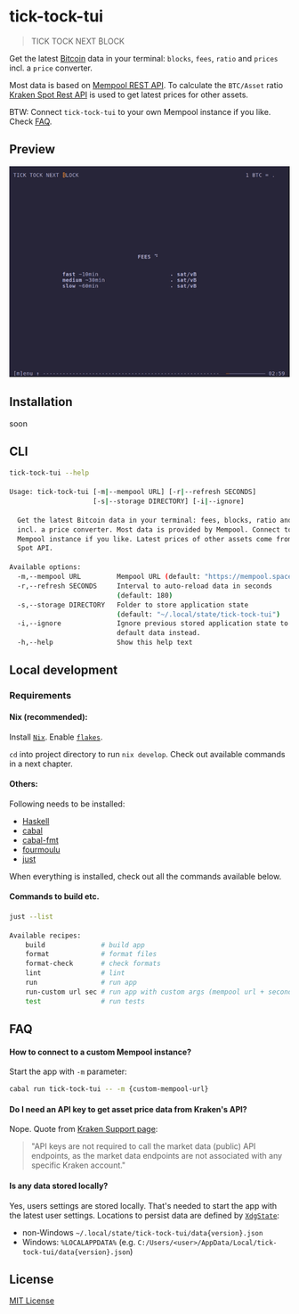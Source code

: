 # tick-tock-tui

> TICK TOCK NEXT ₿LOCK

Get the latest [Bitcoin](https://bitcoin.org) data in your terminal: `blocks`, `fees`, `ratio` and `prices` incl. a `price` converter.

Most data is based on [Mempool REST API](https://mempool.space/docs/api/rest). To calculate the `BTC/Asset` ratio [Kraken Spot Rest API](https://docs.kraken.com/api/docs/rest-api/get-ticker-information) is used to get latest prices for other assets.

BTW: Connect `tick-tock-tui` to your own Mempool instance if you like. Check [FAQ](./#faq).

## Preview

<a href="demo/tick-tock-demo.gif">
  <img alt="preview" src="demo/tick-tock-demo.gif" />
</a>


## Installation

soon


## CLI

```sh
tick-tock-tui --help

Usage: tick-tock-tui [-m|--mempool URL] [-r|--refresh SECONDS]
                     [-s|--storage DIRECTORY] [-i|--ignore]

  Get the latest Bitcoin data in your terminal: fees, blocks, ratio and prices
  incl. a price converter. Most data is provided by Mempool. Connect to your own
  Mempool instance if you like. Latest prices of other assets come from Krakens
  Spot API.

Available options:
  -m,--mempool URL         Mempool URL (default: "https://mempool.space")
  -r,--refresh SECONDS     Interval to auto-reload data in seconds
                           (default: 180)
  -s,--storage DIRECTORY   Folder to store application state
                           (default: "~/.local/state/tick-tock-tui")
  -i,--ignore              Ignore previous stored application state to use
                           default data instead.
  -h,--help                Show this help text
```

## Local development

### Requirements

#### Nix (recommended):

Install [`Nix`](https://zero-to-nix.com/start/install). Enable [`flakes`](https://zero-to-nix.com/concepts/flakes).

`cd` into project directory to run `nix develop`. Check out available commands in a next chapter.

#### Others:

Following needs to be installed:

- [Haskell](https://www.haskell.org)
- [cabal](https://cabal.readthedocs.io)
- [cabal-fmt](https://github.com/phadej/cabal-fmt)
- [fourmoulu](https://github.com/fourmolu/fourmolu)
- [just](https://just.systems)

When everything is installed, check out all the commands available below.

#### Commands to build etc.

```sh
just --list

Available recipes:
    build              # build app
    format             # format files
    format-check       # check formats
    lint               # lint
    run                # run app
    run-custom url sec # run app with custom args (mempool url + seconds to refresh data)
    test               # run tests
```

## FAQ

#### How to connect to a custom Mempool instance?

Start the app with `-m` parameter:
```sh
cabal run tick-tock-tui -- -m {custom-mempool-url}
```

#### Do I need an API key to get asset price data from Kraken's API?

Nope. Quote from [Kraken Support page](https://support.kraken.com/hc/en-us/articles/360000919966-How-to-create-an-API-key):

> "API keys are not required to call the market data (public) API endpoints, as the market data endpoints are not associated with any specific Kraken account."

#### Is any data stored locally?

Yes, users settings are stored locally. That's needed to start the app with the latest user settings. Locations to persist data are defined by [`XdgState`](https://hackage.haskell.org/package/directory/docs/System-Directory.html#v:XdgState):
- non-Windows `~/.local/state/tick-tock-tui/data{version}.json`
- Windows: `%LOCALAPPDATA%` (e.g. `C:/Users/<user>/AppData/Local/tick-tock-tui/data{version}.json`)

## License

[MIT License](./LICENSE)
